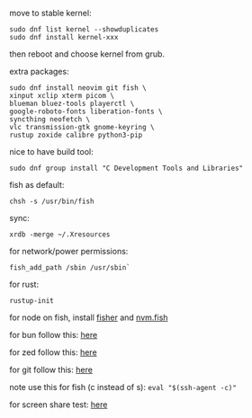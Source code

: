 move to stable kernel:
```
sudo dnf list kernel --showduplicates
sudo dnf install kernel-xxx
```
then reboot and choose kernel from grub.

extra packages:
```
sudo dnf install neovim git fish \
xinput xclip xterm picom \
blueman bluez-tools playerctl \
google-roboto-fonts liberation-fonts \
syncthing neofetch \
vlc transmission-gtk gnome-keyring \
rustup zoxide calibre python3-pip
```

nice to have build tool:
```
sudo dnf group install "C Development Tools and Libraries"
```

fish as default:
```
chsh -s /usr/bin/fish
```

sync:
```
xrdb -merge ~/.Xresources
```

for network/power permissions:
```
fish_add_path /sbin /usr/sbin`
```

for rust:
```
rustup-init
```

for node on fish, install [fisher](https://github.com/jorgebucaran/fisher) and [nvm.fish](https://github.com/jorgebucaran/nvm.fish?tab=readme-ov-file)

for bun follow this: [here](https://bun.sh/docs/installation)

for zed follow this: [here](https://zed.dev/docs/getting-started)

for git follow this: [here](https://docs.github.com/en/authentication/connecting-to-github-with-ssh/generating-a-new-ssh-key-and-adding-it-to-the-ssh-agent)

note use this for fish (c instead of s): `eval "$(ssh-agent -c)"`

for screen share test: [here](https://mozilla.github.io/webrtc-landing/gum_test.html)
